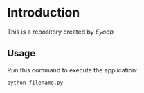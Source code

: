 # Introduction


This is a repository created by *Eyoab*


## Usage


Run this command to execute the application:


`python filename.py`

 

```
